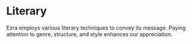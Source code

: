 # Literary

Ezra employs various literary techniques to convey its message. Paying attention to genre, structure, and style enhances our appreciation.

